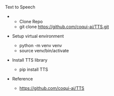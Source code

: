 Text to Speech

- - Clone Repo
  - git clone https://github.com/coqui-ai/TTS.git
- Setup virtual environment
  - python -m venv venv
  - source venv/bin/activate
- Install TTS library
    - pip install TTS

- Reference
    - https://github.com/coqui-ai/TTS